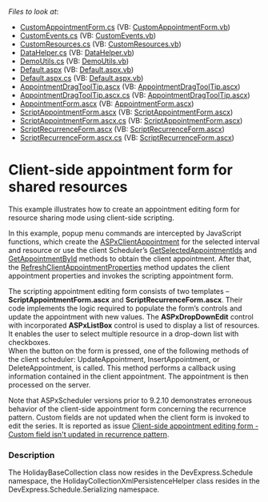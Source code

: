 <!-- default file list -->
*Files to look at*:

* [CustomAppointmentForm.cs](./CS/WebSite/App_Code/CustomAppointmentForm.cs) (VB: [CustomAppointmentForm.vb](./VB/WebSite/App_Code/CustomAppointmentForm.vb))
* [CustomEvents.cs](./CS/WebSite/App_Code/CustomEvents.cs) (VB: [CustomEvents.vb](./VB/WebSite/App_Code/CustomEvents.vb))
* [CustomResources.cs](./CS/WebSite/App_Code/CustomResources.cs) (VB: [CustomResources.vb](./VB/WebSite/App_Code/CustomResources.vb))
* [DataHelper.cs](./CS/WebSite/App_Code/DataHelper.cs) (VB: [DataHelper.vb](./VB/WebSite/App_Code/DataHelper.vb))
* [DemoUtils.cs](./CS/WebSite/App_Code/DemoUtils.cs) (VB: [DemoUtils.vb](./VB/WebSite/App_Code/DemoUtils.vb))
* [Default.aspx](./CS/WebSite/Default.aspx) (VB: [Default.aspx.vb](./VB/WebSite/Default.aspx.vb))
* [Default.aspx.cs](./CS/WebSite/Default.aspx.cs) (VB: [Default.aspx.vb](./VB/WebSite/Default.aspx.vb))
* [AppointmentDragToolTip.ascx](./CS/WebSite/DevExpress/ASPxSchedulerForms/AppointmentDragToolTip.ascx) (VB: [AppointmentDragToolTip.ascx](./VB/WebSite/DevExpress/ASPxSchedulerForms/AppointmentDragToolTip.ascx))
* [AppointmentDragToolTip.ascx.cs](./CS/WebSite/DevExpress/ASPxSchedulerForms/AppointmentDragToolTip.ascx.cs) (VB: [AppointmentDragToolTip.ascx](./VB/WebSite/DevExpress/ASPxSchedulerForms/AppointmentDragToolTip.ascx))
* [AppointmentForm.ascx](./CS/WebSite/DevExpress/ASPxSchedulerForms/AppointmentForm.ascx) (VB: [AppointmentForm.ascx](./VB/WebSite/DevExpress/ASPxSchedulerForms/AppointmentForm.ascx))
* [ScriptAppointmentForm.ascx](./CS/WebSite/UserForms/ScriptAppointmentForm.ascx) (VB: [ScriptAppointmentForm.ascx](./VB/WebSite/UserForms/ScriptAppointmentForm.ascx))
* [ScriptAppointmentForm.ascx.cs](./CS/WebSite/UserForms/ScriptAppointmentForm.ascx.cs) (VB: [ScriptAppointmentForm.ascx](./VB/WebSite/UserForms/ScriptAppointmentForm.ascx))
* [ScriptRecurrenceForm.ascx](./CS/WebSite/UserForms/ScriptRecurrenceForm.ascx) (VB: [ScriptRecurrenceForm.ascx](./VB/WebSite/UserForms/ScriptRecurrenceForm.ascx))
* [ScriptRecurrenceForm.ascx.cs](./CS/WebSite/UserForms/ScriptRecurrenceForm.ascx.cs) (VB: [ScriptRecurrenceForm.ascx](./VB/WebSite/UserForms/ScriptRecurrenceForm.ascx))
<!-- default file list end -->
# Client-side appointment form for shared resources


<p>This example illustrates how to create an appointment editing form for resource sharing mode using client-side scripting.</p><p>In this example, popup menu commands are intercepted by JavaScript functions, which create the <a href="http://documentation.devexpress.com/#AspNet/DevExpressWebASPxSchedulerScriptsASPxClientAppointmentMembersTopicAll">ASPxClientAppointment</a> for the selected interval and resource or use the client Scheduler’s <a href="http://documentation.devexpress.com/#AspNet/DevExpressWebASPxSchedulerScriptsASPxClientScheduler_GetSelectedAppointmentIdstopic">GetSelectedAppointmentIds</a> and <a href="http://documentation.devexpress.com/#AspNet/DevExpressWebASPxSchedulerScriptsASPxClientScheduler_GetAppointmentByIdtopic">GetAppointmentById</a> methods to obtain the client appointment. After that, the <a href="http://documentation.devexpress.com/#AspNet/DevExpressWebASPxSchedulerScriptsASPxClientScheduler_RefreshClientAppointmentPropertiestopic">RefreshClientAppointmentProperties</a> method updates the client appointment properties and invokes the scripting appointment form.</p><p>The scripting appointment editing form consists of two templates – <strong>ScriptAppointmentForm.ascx</strong> and <strong>ScriptRecurrenceForm.ascx</strong>. Their code implements the logic required to populate the form’s controls and update the appointment with new values. The <strong>ASPxDropDownEdit</strong> control with incorporated <strong>ASPxListBox</strong> control is used to display a  list of resources.  It enables the user to select multiple resource in a drop-down list with checkboxes. <br />
When the button on the form is pressed, one of the following methods of the client scheduler: UpdateAppointment, InsertAppointment, or DeleteAppointment, is called. This method performs a callback using information contained in the client appointment. The appointment is then processed on the server.</p><p>Note that ASPxScheduler versions prior to 9.2.10 demonstrates erroneous behavior of the client-side appointment form concerning the recurrence pattern. Custom fields are not updated when the client form is invoked to edit the series. It is reported as issue <a href="https://www.devexpress.com/Support/Center/p/B143010">Client-side appointment editing form - Custom field isn't updated in recurrence pattern</a>.</p>


<h3>Description</h3>

<p>The HolidayBaseCollection class now resides in the DevExpress.Schedule namespace, the HolidayCollectionXmlPersistenceHelper class resides in the DevExpress.Schedule.Serializing namespace.</p>

<br/>


